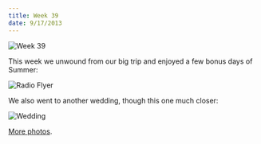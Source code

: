```yaml
---
title: Week 39
date: 9/17/2013
---
```


![Week 39](https://lh6.googleusercontent.com/-D5iB52_3oTo/Ujk7EZYaGWI/AAAAAAAAPSM/SP-1qZyqNcY/w1430-h1432-no/Zeek+Week+39+Graphic.jpg)

This week we unwound from our big trip and enjoyed a few bonus days of Summer:

![Radio Flyer](https://lh4.googleusercontent.com/-GVNLDenl8CI/Ujk8RrLrLFI/AAAAAAAAPTI/Lo8DQBQxijQ/w806-h1432-no/IMG_20130914_135138398.jpg)

We also went to another wedding, though this one much closer:

![Wedding](https://lh3.googleusercontent.com/-IuGdgpuUEWk/Ujk7G9ZPbAI/AAAAAAAAPSc/48RG6NibIYs/w1074-h1432-no/photo+2.JPG)

[More photos](https://plus.google.com/photos/109995794392976695103/albums/5924831722124248209).
